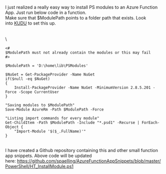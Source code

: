 I just realized a really easy way to install PS modules to an Azure
Function App. Just run below code in a function.\
Make sure that \$ModulePath points to a folder path that exists. Look
into [KUDU](https://docs.microsoft.com/en-us/azure/azure-functions/functions-how-to-use-azure-function-app-settings#kudu) to
set this up.\
\
\
\

<div>

    <#
    $ModulePath must not already contain the modules or this may fail
    #>

    $ModulePath = 'D:\home\lib\PSModules'

    $NuGet = Get-PackageProvider -Name NuGet
    if($null -eq $NuGet)
    {
        Install-PackageProvider -Name NuGet -MinimumVersion 2.8.5.201 -Force -Scope CurrentUser
    }

    "Saving modules to $ModulePath"
    Save-Module AzureRm -Path $ModulePath -Force

    "Listing import commands for every module"
    Get-ChildItem -Path $ModulePath -Include "*.psd1" -Recurse | ForEach-Object {
        "Import-Module '$($_.FullName)'"
    }

</div>

\
I have created a Github repository containing this and other small
function app snippets. Above code will be updated
here: <https://github.com/spaelling/AzureFunctionAppSnippets/blob/master/PowerShell/HT_InstallModule.ps1>

<div>

</div>
